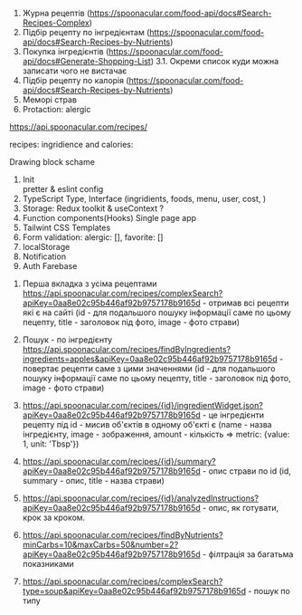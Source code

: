 1. Журна рецептів (https://spoonacular.com/food-api/docs#Search-Recipes-Complex)
2. Підбір рецепту по інгредієнтам (https://spoonacular.com/food-api/docs#Search-Recipes-by-Nutrients)
3. Покупка інгредієнтів (https://spoonacular.com/food-api/docs#Generate-Shopping-List)
   3.1. Окреми список куди можна записати чого не вистачає
4. Підбір рецепту по калорія (https://spoonacular.com/food-api/docs#Search-Recipes-by-Nutrients)
5. Меморі страв
6. Protaction: alergic

https://api.spoonacular.com/recipes/

recipes:
ingridience and calories:

Drawing block schame

1. Init  
   pretter & eslint config
2. TypeScript Type, Interface (ingridients, foods, menu, user, cost, )
3. Storage: Redux toolkit & useContext ?
4. Function components(Hooks) Single page app
5. Tailwint CSS Templates
6. Form validation: alergic: [], favorite: []
7. localStorage
8. Notification
9. Auth Farebase

<!-- 0aa8e02c95b446af92b9757178b9165d -->
<!-- 8d7ddae365d4476296d763b1f0154bdf -->

1. Перша вкладка з усіма рецептами https://api.spoonacular.com/recipes/complexSearch?apiKey=0aa8e02c95b446af92b9757178b9165d - отримав всі рецепти які є на сайті (id - для подальшого пошуку інформації саме по цьому пецепту, title - заголовок під фото, image - фото страви)

2. Пошук - по інгредієнту https://api.spoonacular.com/recipes/findByIngredients?ingredients=apples&apiKey=0aa8e02c95b446af92b9757178b9165d - повертає рецепти саме з цими значеннями (id - для подальшого пошуку інформації саме по цьому пецепту, title - заголовок під фото, image - фото страви)

3. https://api.spoonacular.com/recipes/{id}/ingredientWidget.json?apiKey=0aa8e02c95b446af92b9757178b9165d - це інгредієнти рецепту під id - мисив об'єктів в одному об'єкті є (name - назва інгредієнту, image - зображення, amount - кількість => metric: {value: 1, unit: 'Tbsp'})

4. https://api.spoonacular.com/recipes/{id}/summary?apiKey=0aa8e02c95b446af92b9757178b9165d - опис страви по id (id, summary - опис, title - назва страви)

5. https://api.spoonacular.com/recipes/{id}/analyzedInstructions?apiKey=0aa8e02c95b446af92b9757178b9165d - опис, як готувати, крок за кроком.

6. https://api.spoonacular.com/recipes/findByNutrients?minCarbs=10&maxCarbs=50&number=2?apiKey=0aa8e02c95b446af92b9757178b9165d - філтрація за багатьма показниками

7. https://api.spoonacular.com/recipes/complexSearch?type=soup&apiKey=0aa8e02c95b446af92b9757178b9165d - пошук по типу
